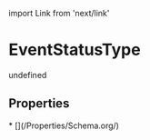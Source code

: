 import Link from 'next/link'
# EventStatusType

undefined

## Properties

<Grid>
* [](/Properties/Schema.org/)

</Grid>

